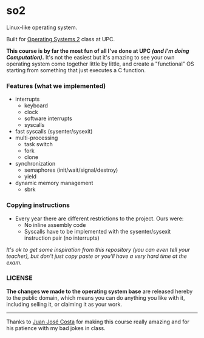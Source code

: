 # so2

Linux-like operating system.

Built for [Operating Systems 2](https://www.fib.upc.edu/en/studies/bachelors-degrees/bachelor-degree-informatics-engineering/curriculum/syllabus/SO2) class at UPC.

**This course is by far the most fun of all I've done at UPC *(and I'm doing Computation)*.**
It's not the easiest but it's amazing to see your own operating system come together little by little,
and create a "functional" OS starting from something that just executes a C function.

### Features (what we implemented)
* interrupts
  * keyboard
  * clock
  * software interrupts
  * syscalls
* fast syscalls (sysenter/sysexit)
* multi-processing
  * task switch
  * fork
  * clone
* synchronization
  * semaphores (init/wait/signal/destroy)
  * yield
* dynamic memory management
  * sbrk
 
 
 ### Copying instructions

* Every year there are different restrictions to the project. Ours were:
  * No inline assembly code
  * Syscalls have to be implemented with the sysenter/sysexit instruction pair (no interrupts)

*It's ok to get some inspiration from this repository (you can even tell your teacher),
but don't just copy paste or you'll have a very hard time at the exam.*


### LICENSE

**The changes we made to the operating system base** are released hereby to the public domain,
which means you can do anything you like with it, including selling it, or claiming it as your work.

---


Thanks to [Juan José Costa](https://futur.upc.edu/JuanJoseCostaPrats) for making this course really amazing and for his patience with my bad jokes in class.













